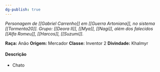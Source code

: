 ```yaml
---
dg-publish: true
---
```

*Personagem de [[Gabriel Carrenho]] em [[Guerra Artoniana]], no sistema [[Tormenta20]].*
*Grupo:  [[Deora II]], [[Mya]], [[Nagi]], além dos falecidos [[Alfa Romeu]],  [[Harcos]], [[Suzumi]].*

**Raça:** Anão
**Origem:** Mercador
**Classe:** Inventor 2
**Divindade:** Khalmyr
#### Descrição
- Chato